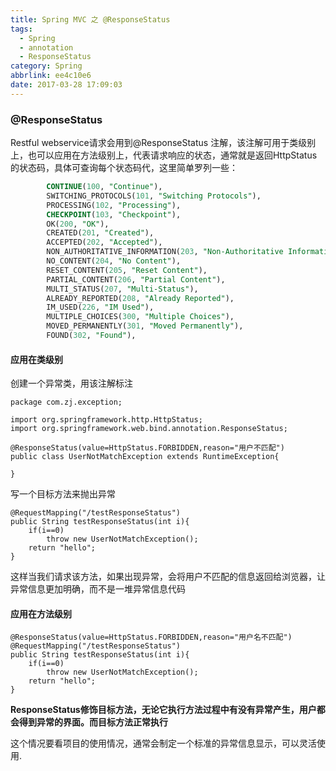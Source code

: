 ```yaml
---
title: Spring MVC 之 @ResponseStatus
tags:
  - Spring
  - annotation
  - ResponseStatus
category: Spring
abbrlink: ee4c10e6
date: 2017-03-28 17:09:03
---
```


### @ResponseStatus
Restful webservice请求会用到@ResponseStatus 注解，该注解可用于类级别上，也可以应用在方法级别上，代表请求响应的状态，通常就是返回HttpStatus的状态码，具体可查询每个状态码代，这里简单罗列一些：

```sql
	    CONTINUE(100, "Continue"),
	    SWITCHING_PROTOCOLS(101, "Switching Protocols"),
	    PROCESSING(102, "Processing"),
	    CHECKPOINT(103, "Checkpoint"),
	    OK(200, "OK"),
	    CREATED(201, "Created"),
	    ACCEPTED(202, "Accepted"),
	    NON_AUTHORITATIVE_INFORMATION(203, "Non-Authoritative Information"),
	    NO_CONTENT(204, "No Content"),
	    RESET_CONTENT(205, "Reset Content"),
	    PARTIAL_CONTENT(206, "Partial Content"),
	    MULTI_STATUS(207, "Multi-Status"),
	    ALREADY_REPORTED(208, "Already Reported"),
	    IM_USED(226, "IM Used"),
	    MULTIPLE_CHOICES(300, "Multiple Choices"),
	    MOVED_PERMANENTLY(301, "Moved Permanently"),
	    FOUND(302, "Found"),
```

<!-- more -->

#### 应用在类级别
创建一个异常类，用该注解标注

	package com.zj.exception;

	import org.springframework.http.HttpStatus;
	import org.springframework.web.bind.annotation.ResponseStatus;

	@ResponseStatus(value=HttpStatus.FORBIDDEN,reason="用户不匹配")
	public class UserNotMatchException extends RuntimeException{

	}

写一个目标方法来抛出异常

	@RequestMapping("/testResponseStatus")
    public String testResponseStatus(int i){
        if(i==0)
            throw new UserNotMatchException();
        return "hello";
    }

  这样当我们请求该方法，如果出现异常，会将用户不匹配的信息返回给浏览器，让异常信息更加明确，而不是一堆异常信息代码

#### 应用在方法级别

	@ResponseStatus(value=HttpStatus.FORBIDDEN,reason="用户名不匹配")
    @RequestMapping("/testResponseStatus")
    public String testResponseStatus(int i){
        if(i==0)
            throw new UserNotMatchException();
        return "hello";
    }

**ResponseStatus修饰目标方法，无论它执行方法过程中有没有异常产生，用户都会得到异常的界面。而目标方法正常执行**

这个情况要看项目的使用情况，通常会制定一个标准的异常信息显示，可以灵活使用.
